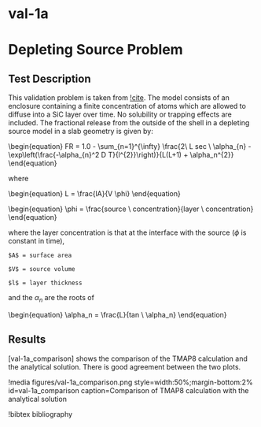 # val-1a

# Depleting Source Problem

## Test Description

This validation problem is taken from [!cite](longhurst1992verification). The model consists of an enclosure containing a finite concentration of atoms which are allowed to diffuse into a SiC layer over time. No solubility or trapping effects are included. The fractional release from the outside of the shell in a depleting source model in a slab geometry is given by:

\begin{equation}
    FR = 1.0 - \sum_{n=1}^{\infty} \frac{2\ L sec \ \alpha_{n} - \exp\left(\frac{-\alpha_{n}^2 D T}{l^{2}}\right)}{L(L+1) + \alpha_n^{2}}
\end{equation}

where

\begin{equation}
    L = \frac{lA}{V \phi}
\end{equation}

\begin{equation}
    \phi = \frac{source \ concentration}{layer \ concentration}
\end{equation}

where the layer concentration is that at the interface with the source ($\phi$ is constant in time),

    $A$ = surface area

    $V$ = source volume

    $l$ = layer thickness

and the $\alpha_n$ are the roots of

\begin{equation}
    \alpha_n = \frac{L}{tan \ \alpha_n}
\end{equation}

## Results


[val-1a_comparison] shows the comparison of the TMAP8 calculation and the analytical solution. There is good agreement between the two plots.


!media figures/val-1a_comparison.png
    style=width:50%;margin-bottom:2%
    id=val-1a_comparison
    caption=Comparison of TMAP8 calculation with the analytical solution

!bibtex bibliography
